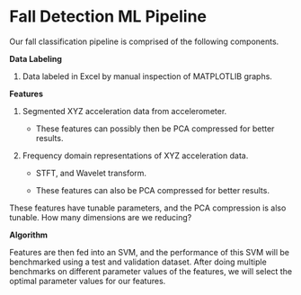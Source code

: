 # Fall Detection ML Pipeline

Our fall classification pipeline is comprised of the following components.



**Data Labeling**

1. Data labeled in Excel by manual inspection of MATPLOTLIB graphs.



**Features**

1. Segmented XYZ acceleration data from accelerometer.

   * These features can possibly then be PCA compressed for better results.

2. Frequency domain representations of XYZ acceleration data.

   * STFT, and Wavelet transform.

   * These features can also be PCA compressed for better results.

These features have tunable parameters, and the PCA compression is also tunable. How many dimensions are we reducing?



**Algorithm**

Features are then fed into an SVM, and the performance of this SVM will be benchmarked using a  test and validation dataset. After doing multiple benchmarks on different parameter values of the features,  we will select the optimal parameter values for our features.